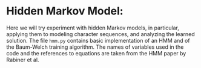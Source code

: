 # Hidden Markov Model:


Here we will try experiment with hidden Markov models, in particular, applying them to modeling character sequences, and analyzing the learned solution. 
The file `hmm.py` contains basic implementation of an HMM and of the Baum-Welch training algorithm. 
The names of variables used in the code and the references to equations are taken from the HMM paper by Rabiner et al. 
